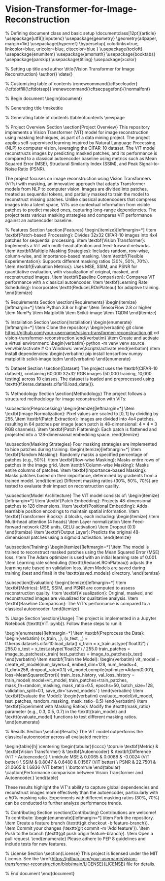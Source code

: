 # Vision-Transformer-for-Image-Reconstruction
% Defining document class and basic setup
\documentclass[12pt]{article}
\usepackage[utf8]{inputenc}
\usepackage{geometry}
\geometry{a4paper, margin=1in}
\usepackage{hyperref}
\hypersetup{
    colorlinks=true,
    linkcolor=blue,
    urlcolor=blue,
    citecolor=blue
}
\usepackage{tocloft}
\usepackage{enumitem}
\usepackage{amsmath}
\usepackage{booktabs}
\usepackage{parskip}
\usepackage{titling}
\usepackage{xcolor}

% Setting up title and author
\title{Vision Transformer for Image Reconstruction}
\author{}
\date{}

% Customizing table of contents
\renewcommand{\cftsecleader}{\cftdotfill{\cftdotsep}}
\renewcommand{\cftsecpagefont}{\normalfont}

% Begin document
\begin{document}

% Generating title
\maketitle

% Generating table of contents
\tableofcontents
\newpage

% Project Overview Section
\section{Project Overview}
This repository implements a Vision Transformer (ViT) model for image reconstruction using masking techniques, as part of a data mining project. The project applies self-supervised learning inspired by Natural Language Processing (NLP) to computer vision, leveraging the CIFAR-10 dataset. The ViT model reconstructs images by predicting masked patches, and its performance is compared to a classical autoencoder baseline using metrics such as Mean Squared Error (MSE), Structural Similarity Index (SSIM), and Peak Signal-to-Noise Ratio (PSNR).

The project focuses on image reconstruction using Vision Transformers (ViTs) with masking, an innovative approach that adapts Transformer models from NLP to computer vision. Images are divided into patches, treated as sequential tokens, and partially masked to train the model to reconstruct missing patches. Unlike classical autoencoders that compress images into a latent space, ViTs use contextual information from visible patches to predict masked ones, capturing long-range dependencies. The project tests various masking strategies and compares ViT performance against an autoencoder baseline.

% Features Section
\section{Features}
\begin{itemize}[leftmargin=*]
    \item \textbf{Patch-based Processing}: Divides 32x32 CIFAR-10 images into 4x4 patches for sequential processing.
    \item \textbf{Vision Transformer}: Implements a ViT with multi-head attention and feed-forward networks.
    \item \textbf{Multiple Masking Strategies}: Includes random, row-wise, column-wise, and importance-based masking.
    \item \textbf{Flexible Experimentation}: Supports different masking ratios (30\%, 50\%, 70\%).
    \item \textbf{Evaluation Metrics}: Uses MSE, SSIM, and PSNR for quantitative evaluation, with visualization of original, masked, and reconstructed images.
    \item \textbf{Baseline Comparison}: Compares ViT performance with a classical autoencoder.
    \item \textbf{Learning Rate Scheduling}: Incorporates \texttt{ReduceLROnPlateau} for adaptive training.
\end{itemize}

% Requirements Section
\section{Requirements}
\begin{itemize}[leftmargin=*]
    \item Python 3.8 or higher
    \item TensorFlow 2.8 or higher
    \item NumPy
    \item Matplotlib
    \item Scikit-image
    \item TQDM
\end{itemize}

% Installation Section
\section{Installation}
\begin{enumerate}[leftmargin=*]
    \item Clone the repository:
    \begin{verbatim}
git clone https://github.com/your-username/vision-transformer-reconstruction.git
cd vision-transformer-reconstruction
    \end{verbatim}
    \item Create and activate a virtual environment:
    \begin{verbatim}
python -m venv venv
source venv/bin/activate  # On Windows: venv\Scripts\activate
    \end{verbatim}
    \item Install dependencies:
    \begin{verbatim}
pip install tensorflow numpy matplotlib scikit-image tqdm
    \end{verbatim}
\end{enumerate}

% Dataset Section
\section{Dataset}
The project uses the \textbf{CIFAR-10 dataset}, containing 60,000 32x32 RGB images (50,000 training, 10,000 testing) across 10 classes. The dataset is loaded and preprocessed using \texttt{tf.keras.datasets.cifar10.load\_data()}.

% Methodology Section
\section{Methodology}
The project follows a structured methodology for image reconstruction with ViTs:

\subsection{Preprocessing}
\begin{itemize}[leftmargin=*]
    \item \textbf{Image Normalization}: Pixel values are scaled to $[0, 1]$ by dividing by 255.
    \item \textbf{Patch Extraction}: Images are divided into 4x4 patches, resulting in 64 patches per image (each patch is 48-dimensional: $4 \times 4 \times 3$ RGB channels).
    \item \textbf{Patch Flattening}: Each patch is flattened and projected into a 128-dimensional embedding space.
\end{itemize}

\subsection{Masking Strategies}
Four masking strategies are implemented to hide patches during training:
\begin{itemize}[leftmargin=*]
    \item \textbf{Random Masking}: Randomly masks a specified percentage of patches (e.g., 50\%).
    \item \textbf{Row-wise Masking}: Masks entire rows of patches in the image grid.
    \item \textbf{Column-wise Masking}: Masks entire columns of patches.
    \item \textbf{Importance-based Masking}: Masks patches based on their importance, determined by gradients from a trained model.
\end{itemize}
Different masking ratios (30\%, 50\%, 70\%) are tested to evaluate their impact on reconstruction quality.

\subsection{Model Architecture}
The ViT model consists of:
\begin{itemize}[leftmargin=*]
    \item \textbf{Patch Embedding}: Projects 48-dimensional patches to 128 dimensions.
    \item \textbf{Positional Embedding}: Adds learnable position encodings to maintain spatial information.
    \item \textbf{Transformer Blocks}: 4 blocks, each including:
    \begin{itemize}
        \item Multi-head attention (4 heads)
        \item Layer normalization
        \item Feed-forward network (256 units, GELU activation)
        \item Dropout (0.1)
    \end{itemize}
    \item \textbf{Output Layer}: Predicts the original 48-dimensional patches using a sigmoid activation.
\end{itemize}

\subsection{Training}
\begin{itemize}[leftmargin=*]
    \item The model is trained to reconstruct masked patches using the Mean Squared Error (MSE) loss.
    \item The Adam optimizer is used with an initial learning rate of 0.001.
    \item Learning rate scheduling (\texttt{ReduceLROnPlateau}) adjusts the learning rate based on validation loss.
    \item Models are saved during training (best and final) in the \texttt{saved\_models} directory.
\end{itemize}

\subsection{Evaluation}
\begin{itemize}[leftmargin=*]
    \item \textbf{Metrics}: MSE, SSIM, and PSNR are computed to assess reconstruction quality.
    \item \textbf{Visualization}: Original, masked, and reconstructed images are visualized for qualitative analysis.
    \item \textbf{Baseline Comparison}: The ViT's performance is compared to a classical autoencoder.
\end{itemize}

% Usage Section
\section{Usage}
The project is implemented in a Jupyter Notebook (\texttt{ViT.ipynb}). Follow these steps to run it:

\begin{enumerate}[leftmargin=*]
    \item \textbf{Preprocess the Data}:
    \begin{verbatim}
(x_train, _), (x_test, _) = tf.keras.datasets.cifar10.load_data()
x_train = x_train.astype('float32') / 255.0
x_test = x_test.astype('float32') / 255.0
train_patches = image_to_patches(x_train)
test_patches = image_to_patches(x_test)
    \end{verbatim}
    \item \textbf{Train the Model}:
    \begin{verbatim}
vit_model = create_vit_model(num_layers=4, embed_dim=128, num_heads=4, ff_dim=256, dropout_rate=0.1)
vit_model.compile(optimizer=Adam(0.001), loss=MeanSquaredError())
train_loss_history, val_loss_history = train_model(
    model=vit_model,
    train_patches=train_patches,
    mask_fn=random_masking,
    mask_ratio=0.5,
    epochs=50,
    batch_size=128,
    validation_split=0.1,
    save_dir='saved_models'
)
    \end{verbatim}
    \item \textbf{Evaluate the Model}:
    \begin{verbatim}
evaluate_model(vit_model, test_patches, random_masking, mask_ratio=0.5)
    \end{verbatim}
    \item \textbf{Experiment with Masking Ratios}: Modify the \texttt{mask\_ratio} parameter (e.g., 0.3, 0.5, 0.7) in the \texttt{train\_model} and \texttt{evaluate\_model} functions to test different masking ratios.
\end{enumerate}

% Results Section
\section{Results}
The ViT model outperforms the classical autoencoder across all evaluated metrics:

\begin{table}[h]
    \centering
    \begin{tabular}{lcccc}
        \toprule
        \textbf{Metric} & \textbf{Vision Transformer} & \textbf{Autoencoder} & \textbf{Difference (ViT - Autoencoder)} \\
        \midrule
        MSE & 0.0065 & 0.0088 & -0.0024 (ViT better) \\
        SSIM & 0.8047 & 0.6480 & 0.1567 (ViT better) \\
        PSNR & 22.7501 & 21.0665 & 1.6836 (ViT better) \\
        \bottomrule
    \end{tabular}
    \caption{Performance comparison between Vision Transformer and Autoencoder.}
\end{table}

These results highlight the ViT's ability to capture global dependencies and reconstruct images more effectively than the autoencoder, particularly with a 50\% masking ratio. Experiments with different masking ratios (30\%, 70\%) can be conducted to further analyze performance trends.

% Contributing Section
\section{Contributing}
Contributions are welcome! To contribute:
\begin{enumerate}[leftmargin=*]
    \item Fork the repository.
    \item Create a feature branch (\texttt{git checkout -b feature-branch}).
    \item Commit your changes (\texttt{git commit -m 'Add feature'}).
    \item Push to the branch (\texttt{git push origin feature-branch}).
    \item Open a pull request.
\end{enumerate}
Please adhere to PEP 8 guidelines and include tests for new features.

% License Section
\section{License}
This project is licensed under the MIT License. See the \href{https://github.com/your-username/vision-transformer-reconstruction/blob/main/LICENSE}{LICENSE} file for details.

% End document
\end{document}
